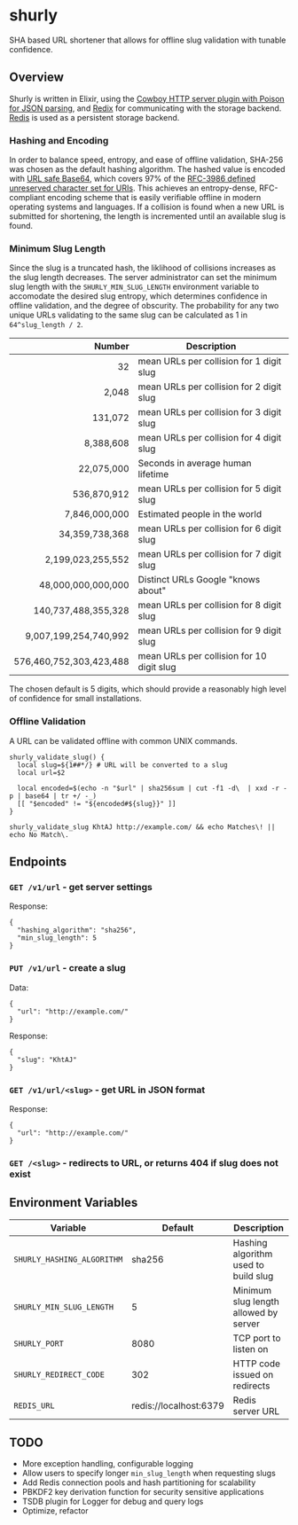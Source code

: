 # shurly
SHA based URL shortener that allows for offline slug validation with tunable confidence. 

## Overview
Shurly is written in Elixir, using the [Cowboy HTTP server plugin with Poison for JSON parsing][cowboy-poison], and 
[Redix][redix] for communicating with the storage backend. [Redis][redis] is used as a persistent storage backend.

### Hashing and Encoding
In order to balance speed, entropy, and ease of offline validation, SHA-256 was chosen as the default hashing
algorithm. The hashed value is encoded with [URL safe Base64][RFC4648-5], which covers 97% of the [RFC-3986 defined
unreserved character set for URIs][RFC3986-2.3]. This achieves an entropy-dense, RFC-compliant encoding scheme that
is easily verifiable offline in modern operating systems and languages. If a collision is found when a new URL is
submitted for shortening, the length is incremented until an available slug is found.

### Minimum Slug Length
Since the slug is a truncated hash, the liklihood of collisions increases as the slug length decreases. The server
administrator can set the minimum slug length with the `SHURLY_MIN_SLUG_LENGTH` environment variable to accomodate 
the desired slug entropy, which determines confidence in offline validation, and the degree of obscurity. The 
probability for any two unique URLs validating to the same slug can be calculated as 1 in `64^slug_length / 2`.

| Number                  | Description                               |
|------------------------:|-------------------------------------------|
|                      32 | mean URLs per collision for 1 digit slug  |
|                   2,048 | mean URLs per collision for 2 digit slug  |
|                 131,072 | mean URLs per collision for 3 digit slug  |
|               8,388,608 | mean URLs per collision for 4 digit slug  |
|              22,075,000 | Seconds in average human lifetime         |
|             536,870,912 | mean URLs per collision for 5 digit slug  |
|           7,846,000,000 | Estimated people in the world             |
|          34,359,738,368 | mean URLs per collision for 6 digit slug  |
|       2,199,023,255,552 | mean URLs per collision for 7 digit slug  |
|      48,000,000,000,000 | Distinct URLs Google "knows about"        |
|     140,737,488,355,328 | mean URLs per collision for 8 digit slug  |
|   9,007,199,254,740,992 | mean URLs per collision for 9 digit slug  |
| 576,460,752,303,423,488 | mean URLs per collision for 10 digit slug |

The chosen default is 5 digits, which should provide a reasonably high level of confidence for small installations.

### Offline Validation
A URL can be validated offline with common UNIX commands.
```
shurly_validate_slug() {
  local slug=${1##*/} # URL will be converted to a slug
  local url=$2

  local encoded=$(echo -n "$url" | sha256sum | cut -f1 -d\  | xxd -r -p | base64 | tr +/ -_)
  [[ "$encoded" != "${encoded#${slug}}" ]]
}

shurly_validate_slug KhtAJ http://example.com/ && echo Matches\! || echo No Match\.
```

## Endpoints
### `GET /v1/url` - get server settings
Response:
```
{
  "hashing_algorithm": "sha256",
  "min_slug_length": 5
}
```

### `PUT /v1/url` - create a slug
Data:
```
{
  "url": "http://example.com/"
}
```
Response:
```
{
  "slug": "KhtAJ"
}
```

### `GET /v1/url/<slug>` - get URL in JSON format
Response:
```
{
  "url": "http://example.com/"
}
```

### `GET /<slug>` - redirects to URL, or returns 404 if slug does not exist

## Environment Variables
| Variable                   | Default                | Description                           |
|----------------------------|------------------------|---------------------------------------|
| `SHURLY_HASHING_ALGORITHM` | sha256                 | Hashing algorithm used to build slug  |
| `SHURLY_MIN_SLUG_LENGTH`   | 5                      | Minimum slug length allowed by server |
| `SHURLY_PORT`              | 8080                   | TCP port to listen on                 |
| `SHURLY_REDIRECT_CODE`     | 302                    | HTTP code issued on redirects         |
| `REDIS_URL`                | redis://localhost:6379 | Redis server URL                      |

## TODO
- More exception handling, configurable logging
- Allow users to specify longer `min_slug_length` when requesting slugs
- Add Redis connection pools and hash partitioning for scalability
- PBKDF2 key derivation function for security sensitive applications
- TSDB plugin for Logger for debug and query logs
- Optimize, refactor

[rfc3986-2.3]: https://datatracker.ietf.org/doc/html/rfc3986#section-2.3
[rfc4648-5]: https://datatracker.ietf.org/doc/html/rfc4648#section-5
[cowboy-poison]: https://dev.to/jonlunsford/elixir-building-a-small-json-endpoint-with-plug-cowboy-and-poison-1826
[cowboy-howto]: https://www.jungledisk.com/blog/2018/03/19/tutorial-a-simple-http-server-in-elixir/
[cowboy-howto-again]: https://medium.com/@jonlunsford/elixir-building-a-small-json-endpoint-with-plug-cowboy-and-poison-f4bb40c23bf6
[redix]: https://github.com/whatyouhide/redix
[redis]: https://redis.io
